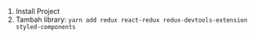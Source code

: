 1. Install Project
2. Tambah library: `yarn add redux react-redux redux-devtools-extension styled-components`

